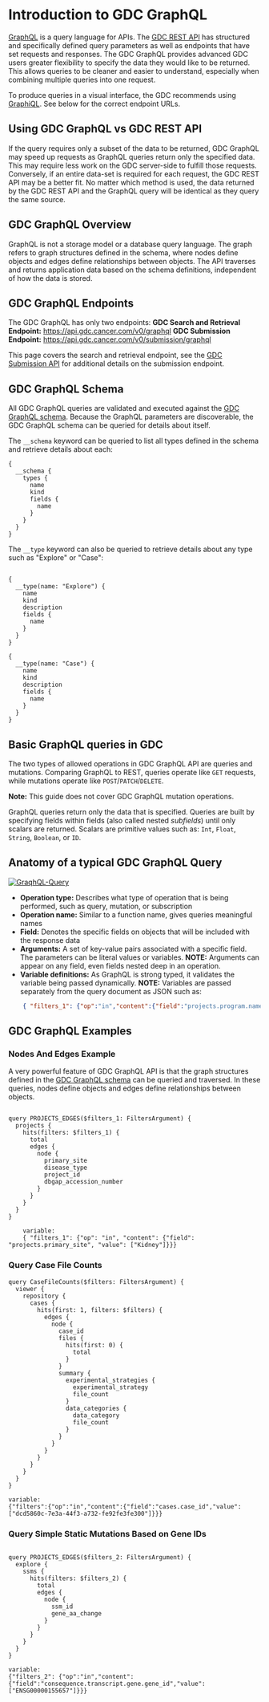 # Introduction to GDC GraphQL
[GraphQL](https://graphql.org/) is a query language for APIs. The [GDC REST API](https://docs.gdc.cancer.gov/API/Users_Guide/Getting_Started/) has structured and specifically defined query parameters as well as endpoints that have set requests and responses. The GDC GraphQL provides advanced GDC users greater flexibility to specify the data they would like to be returned. This allows queries to be cleaner and easier to understand, especially when combining multiple queries into one request.

To produce queries in a visual interface, the GDC recommends using [GraphiQL](https://github.com/graphql/graphiql). See below for the correct endpoint URLs.

## Using GDC GraphQL vs GDC REST API

If the query requires only a subset of the data to be returned, GDC GraphQL may speed up requests as GraphQL queries return only the specified data. This may require less work on the GDC server-side to fulfill those requests. Conversely, if an entire data-set is required for each request, the GDC REST API may be a better fit. No matter which method is used, the data returned by the GDC REST API and the GraphQL query will be identical as they query the same source.

## GDC GraphQL Overview
GraphQL is not a storage model or a database query language. The graph refers to graph structures defined in the schema, where nodes define objects and edges define relationships between objects. The API traverses and returns application data based on the schema definitions, independent of how the data is stored.

## GDC GraphQL Endpoints

The GDC GraphQL has only two endpoints:
__GDC Search and Retrieval Endpoint:__ https://api.gdc.cancer.com/v0/graphql
__GDC Submission Endpoint:__ https://api.gdc.cancer.com/v0/submission/graphql

This page covers the search and retrieval endpoint, see the [GDC Submission API](Submission.md) for additional details on the submission endpoint.

## GDC GraphQL Schema
All GDC GraphQL queries are validated and executed against the [GDC GraphQL schema]( https://github.com/NCI-GDC/portal-ui/blob/92f0dfa17838746093c3c011141d08391016da91/data/schema.graphql). Because the GraphQL parameters are discoverable, the GDC GraphQL schema can be queried for details about itself.

The `__schema` keyword can be queried to list all types defined in the schema and retrieve details about each:

```Run in Explorer
{
  __schema {
    types {
      name
      kind
      fields {
        name
      }
    }
  }
}
```
The `__type` keyword can also be queried to retrieve details about any type such as "Explore" or "Case":
```Run in Explorer

{
  __type(name: "Explore") {
    name
    kind
    description
    fields {
      name
    }
  }
}
```

```Run in Explorer
{
  __type(name: "Case") {
    name
    kind
    description
    fields {
      name
    }
  }
}
```

## Basic GraphQL queries in GDC
The two types of allowed operations in GDC GraphQL API are queries and mutations. Comparing GraphQL to REST, queries operate like `GET` requests, while mutations operate like `POST`/`PATCH`/`DELETE`.

__Note:__ This guide does not cover GDC GraphQL mutation operations.

GraphQL queries return only the data that is specified. Queries are built by specifying fields within fields (also called nested *subfields*) until only scalars are returned.  Scalars are primitive values such as: `Int`, `Float`, `String`, `Boolean`, or `ID`.

## Anatomy of a typical GDC GraphQL Query

 [![GraqhQL-Query](images/graphql-query.png)](images/graphql-query.png "Click to see the full image.")

- __Operation type:__ Describes what type of operation that is being performed, such as query, mutation, or subscription
- __Operation name:__ Similar to a function name, gives queries meaningful names
- __Field:__ Denotes the specific fields on objects that will be included with the response data
- __Arguments:__ A set of key-value pairs associated with a specific field. The parameters can be literal values or variables. __NOTE:__ Arguments can appear on any field, even fields nested deep in an operation.
- __Variable definitions:__ As GraphQL is strong typed, it validates the variable being passed dynamically. __NOTE:__ Variables are passed separately from the query document as JSON such as:

```json
    { "filters_1": {"op":"in","content":{"field":"projects.program.name","value":["TARGET"]}}}
```

## GDC GraphQL Examples
### Nodes And Edges Example
A very powerful feature of GDC GraphQL API is that the graph structures defined in the [GDC GraphQL schema]( https://github.com/NCI-GDC/portal-ui/blob/92f0dfa17838746093c3c011141d08391016da91/data/schema.graphql ) can be queried and traversed. In these queries, nodes define objects and edges define relationships between objects.

```Run in Explorer

query PROJECTS_EDGES($filters_1: FiltersArgument) {
  projects {
    hits(filters: $filters_1) {
      total
      edges {
        node {
          primary_site
          disease_type
          project_id
          dbgap_accession_number
        }
      }
    }
  }
}

    variable:
    { "filters_1": {"op": "in", "content": {"field": "projects.primary_site", "value": ["Kidney"]}}}
```

### Query Case File Counts

```Run in Explorer
query CaseFileCounts($filters: FiltersArgument) {
  viewer {
    repository {
      cases {
        hits(first: 1, filters: $filters) {
          edges {
            node {
              case_id
              files {
                hits(first: 0) {
                  total
                }
              }
              summary {
                experimental_strategies {
                  experimental_strategy
                  file_count
                }
                data_categories {
                  data_category
                  file_count
                }
              }
            }
          }
        }
      }
    }
  }
}

variable:
{"filters":{"op":"in","content":{"field":"cases.case_id","value":["dcd5860c-7e3a-44f3-a732-fe92fe3fe300"]}}}
```

### Query Simple Static Mutations Based on Gene IDs

```Run in Explorer

query PROJECTS_EDGES($filters_2: FiltersArgument) {
  explore {
    ssms {
      hits(filters: $filters_2) {
        total
        edges {
          node {
            ssm_id
            gene_aa_change
          }
        }
      }
    }
  }
}

variable:
{"filters_2": {"op":"in","content":{"field":"consequence.transcript.gene.gene_id","value":["ENSG00000155657"]}}}
```
